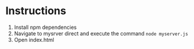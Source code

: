 # Instructions

1. Install npm dependencies
2. Navigate to mysrver direct and execute the command
    `node myserver.js`
3. Open index.html